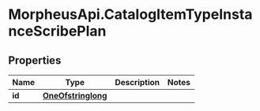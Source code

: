 # MorpheusApi.CatalogItemTypeInstanceScribePlan

## Properties

Name | Type | Description | Notes
------------ | ------------- | ------------- | -------------
**id** | [**OneOfstringlong**](OneOfstringlong.md) |  | 


